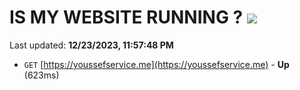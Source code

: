 # IS MY WEBSITE RUNNING ? [![](https://img.shields.io/static/v1?label=Sponsor&message=%E2%9D%A4&logo=GitHub&color=%23fe8e86)](https://github.com/sponsors/<username>)

Last updated: **12/23/2023, 11:57:48 PM**

- `GET` [https://youssefservice.me](https://youssefservice.me) - **Up** (623ms)
